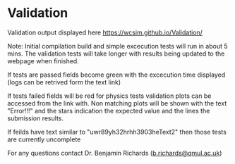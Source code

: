 # Validation

Validation output displayed here https://wcsim.github.io/Validation/

Note: Initial compilation build and simple excecution tests will run in about 5 mins. The validation tests will take longer with results being updated to the webpage when finished.

If tests are passed fields become green with the excecution time displayed (logs can be retrived form the text link)

If tests failed fields will be red for physics tests validation plots can be accessed from the link with. Non matching plots will be shown with the text "Error!!!" and the stars indication the expected value and the lines the submission results.

If feilds have text similar to "uwr89yh32hrhh3903heText2" then those tests are currently uncomplete

For any questions contact Dr. Benjamin Richards (b.richards@qmul.ac.uk)  